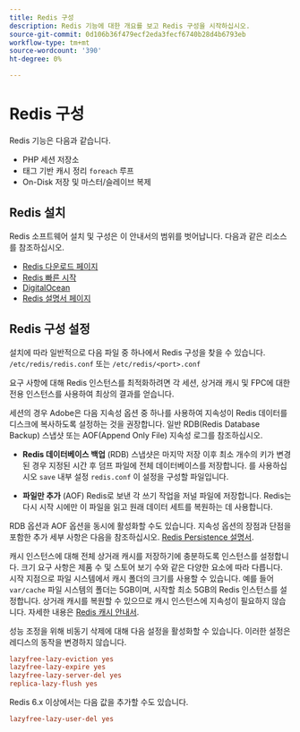 ```yaml
---
title: Redis 구성
description: Redis 기능에 대한 개요를 보고 Redis 구성을 시작하십시오.
source-git-commit: 0d106b36f479ecf2eda3fecf6740b28d4b6793eb
workflow-type: tm+mt
source-wordcount: '390'
ht-degree: 0%

---
```


# Redis 구성

Redis 기능은 다음과 같습니다.

- PHP 세션 저장소
- 태그 기반 캐시 정리 `foreach` 루프
- On-Disk 저장 및 마스터/슬레이브 복제

## Redis 설치

Redis 소프트웨어 설치 및 구성은 이 안내서의 범위를 벗어납니다. 다음과 같은 리소스를 참조하십시오.

- [Redis 다운로드 페이지](https://redis.io/download)
- [Redis 빠른 시작](https://redis.io/docs/getting-started/)
- [DigitalOcean](https://www.digitalocean.com/community/tutorials/how-to-install-and-use-redis)
- [Redis 설명서 페이지](https://redis.io/docs)

## Redis 구성 설정

설치에 따라 일반적으로 다음 파일 중 하나에서 Redis 구성을 찾을 수 있습니다. `/etc/redis/redis.conf` 또는 `/etc/redis/<port>.conf`

요구 사항에 대해 Redis 인스턴스를 최적화하려면 각 세션, 상거래 캐시 및 FPC에 대한 전용 인스턴스를 사용하여 최상의 결과를 얻습니다.

세션의 경우 Adobe은 다음 지속성 옵션 중 하나를 사용하여 지속성이 Redis 데이터를 디스크에 복사하도록 설정하는 것을 권장합니다. 일반 RDB(Redis Database Backup) 스냅샷 또는 AOF(Append Only File) 지속성 로그를 참조하십시오.

- **Redis 데이터베이스 백업** (RDB) 스냅샷은 마지막 저장 이후 최소 개수의 키가 변경된 경우 지정된 시간 후 덤프 파일에 전체 데이터베이스를 저장합니다. 를 사용하십시오 `save` 내부 설정 `redis.conf` 이 설정을 구성할 파일입니다.

- **파일만 추가** (AOF) Redis로 보낸 각 쓰기 작업을 저널 파일에 저장합니다. Redis는 다시 시작 시에만 이 파일을 읽고 원래 데이터 세트를 복원하는 데 사용합니다.

RDB 옵션과 AOF 옵션을 동시에 활성화할 수도 있습니다. 지속성 옵션의 장점과 단점을 포함한 추가 세부 사항은 다음을 참조하십시오. [Redis Persistence 설명서](https://redis.io/topics/persistence).

캐시 인스턴스에 대해 전체 상거래 캐시를 저장하기에 충분하도록 인스턴스를 설정합니다. 크기 요구 사항은 제품 수 및 스토어 보기 수와 같은 다양한 요소에 따라 다릅니다. 시작 지점으로 파일 시스템에서 캐시 폴더의 크기를 사용할 수 있습니다. 예를 들어 `var/cache` 파일 시스템의 폴더는 5GB이며, 시작할 최소 5GB의 Redis 인스턴스를 설정합니다. 상거래 캐시를 복원할 수 있으므로 캐시 인스턴스에 지속성이 필요하지 않습니다. 자세한 내용은 [Redis 캐시 안내서](https://redis.io/docs/manual/eviction/).

성능 조정을 위해 비동기 삭제에 대해 다음 설정을 활성화할 수 있습니다. 이러한 설정은 레디스의 동작을 변경하지 않습니다.

```ini
lazyfree-lazy-eviction yes
lazyfree-lazy-expire yes
lazyfree-lazy-server-del yes
replica-lazy-flush yes
```

Redis 6.x 이상에서는 다음 값을 추가할 수도 있습니다.

```ini
lazyfree-lazy-user-del yes
```
